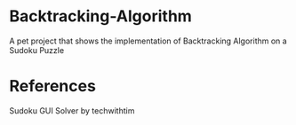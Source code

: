 # Backtracking-Algorithm

A pet project that shows the implementation of Backtracking Algorithm on a Sudoku Puzzle

# References
Sudoku GUI Solver by techwithtim
